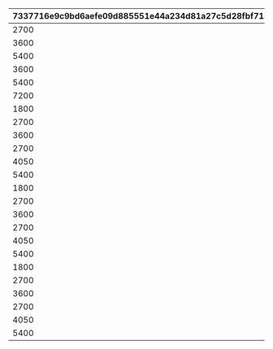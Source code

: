 |7337716e9c9bd6aefe09d885551e44a234d81a27c5d28fbf71a9508c9366e86e|c6cc43a84e165970727a92ac1d6e64fd58593130a566563b575e8d7af417d88e|2e2b9a0768babe903b9af5999ba8125fea865377d80a119ef6de10112e7465c0|49ffbc6b0ed8c88e381a7a4a0951bf13909bc9913722038328d37949d777ffcc|e9010a86f4e974fcb5ca5a95bbc6b54115784e58f9ef56cb1d9f7a9d841d5c49|
| --- | --- | --- | --- | --- |
|2700|1|1|1|0|
|3600|1|2|2|0|
|5400|1|3|3|0|
|3600|1|1|4|1|
|5400|1|2|5|1|
|7200|1|3|6|1|
|1800|2|1|7|0|
|2700|2|2|8|0|
|3600|2|3|9|0|
|2700|2|1|10|1|
|4050|2|2|11|1|
|5400|2|3|12|1|
|1800|3|1|13|0|
|2700|3|2|14|0|
|3600|3|3|15|0|
|2700|3|1|16|1|
|4050|3|2|17|1|
|5400|3|3|18|1|
|1800|4|1|19|0|
|2700|4|2|20|0|
|3600|4|3|21|0|
|2700|4|1|22|1|
|4050|4|2|23|1|
|5400|4|3|24|1|